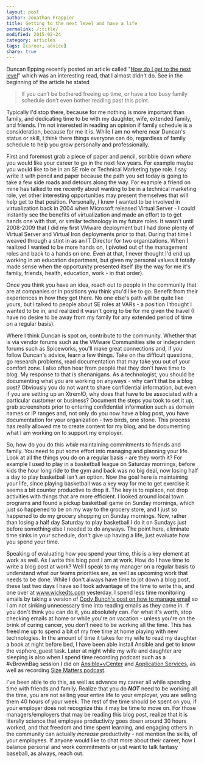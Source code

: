 ```yaml
---
layout: post
author: Jonathan Frappier
title: Getting to the next level and have a life
permalink: /:title/
modified: 2015-02-24
category: articles
tags: [career, advice]
share: true
---
```

Duncan Epping recently posted an article called "<a href="http://www.yellow-bricks.com/2015/02/24/how-do-i-get-to-the-next-level/" target="_blank">How do I get to the next level</a>" which was an interesting read, that I almost didn't do. See in the beginning of the article he stated
<blockquote>If you can’t be bothered freeing up time, or have a too busy family schedule don’t even bother reading past this point.</blockquote>
Typically I'd stop there, because for me nothing is more important than family, and dedicating time to be with my daughter, wife, extended family, and friends. I'm not interested in reading an opinion if family schedule is a consideration, because for me it is. While I am no where near Duncan's status or skill, I think there things everyone can do, regardless of family schedule to help you grow personally and professionally.

First and foremost grab a piece of paper and pencil, scribble down <em>where</em> you would like your career to go in the next few years. For example maybe you would like to be in an SE role or Technical Marketing type role. I say write it with pencil and paper because the path you set today is going to take a few side roads and detours along the way. For example a friend on mine has talked to me recently about wanting to be in a technical marketing role, yet other interesting opportunities may present themselves that will help get to that position. Personally, I knew I wanted to be involved in virtualization back in 2004 when Microsoft released Virtual Server - I could instantly see the benefits of virtualization and made an effort to to get hands one with that, or similar technology in my future roles. It wasn't until 2008-2009 that I did my first VMware deployment but I had done plenty of Virtual Server and Virtual Iron deployments prior to that. During that time I weaved through a stint in as an IT Director for two organizations. When I realized I wanted to be more hands on, I pivoted out of the management roles and back to a hands on one. Even at that, I never thought I'd end up working in an education department, but given my personal values it totally made sense when the opportunity presented itself (by the way for me it's family, friends, health, education, work - in that order).

Once you think you have an idea, reach out to people in the community that are at companies or in positions you think you'd like to go. Benefit from their experiences in how they got there. No one else's path will be quite like yours, but I talked to people about SE roles at VARs - a position I thought I wanted to be in, and realized it wasn't going to be for me given the travel (I have no desire to be away from my family for any extended period of time on a regular basis).

Where I think Duncan is spot on, contribute to the community. Whether that is via vendor forums such as the VMware Communities site or independent forums such as Spiceworks, you'll make great connections and, if you follow Duncan's advice, learn a few things. Take on the difficult questions, go research problems, read documentation that may take you out of your comfort zone. I also often hear from people that they don't have time to blog. My response to that is shenanigans. As a technologist, you should be documenting what you are working on anyways - why can't that be a blog post? Obviously you do not want to share confidential information, but even if you are setting up an XtremIO, why does that have to be associated with a particular customer or business? Document the steps you took to set it up, grab screenshots prior to entering confidential information such as domain names or IP ranges and, not only do you now have a blog post, you have documentation for your organization - two birds, one stone. This process has really allowed me to create content for my blog, and be documenting what I am working on to support my employer.

So, how do you do this <em>while</em><strong> </strong>maintaining commitments to friends and family. You need to put some effort into managing and planning your life. Look at all the things you do on a regular basis - are they worth it? For example I used to play in a basketball league on Saturday mornings, before kids the hour long ride to the gym and back was no big deal, now losing half a day to play basketball isn't an option. Now the goal here is maintaining your life, since playing basketball was a key way for me to get exercise it seems a bit counter productive to drop it. The key is to replace, not drop activities with things that are more efficient. I looked around local town programs and found a pickup basketball game on Sunday mornings, which just so happened to be on my way to the grocery store, and I just so happened to do my grocery shopping on Sunday mornings. Now, rather than losing a half day Saturday to play basketball I do it on Sundays just before something else I needed to do anyways. The point here, eliminate time sinks in your schedule, don't give up having a life, just evaluate how you spend your time.

Speaking of evaluating how you spend your time, this is a key element at work as well. As I write this blog post I am at work. How do I have time to write a blog post at work? Well I speak to my manager on a regular basis to understand what our teams priorities are, as well as upcoming work that needs to be done. While I don't always have time to jot down a blog post, these last two days I have so I took advantage of the time to write this, and one over at <a href="http://www.wickedts.com/blog/" target="_blank">www.wickedts.com</a> yesterday. I spend less time monitoring emails by taking a version of <a href="http://blog.codybunch.com/2014/12/30/Unbreak-Email-3-folders-2-times-a-day-1-rule/" target="_blank">Cody Bunch's post on how to manage email</a> so I am not sinking unnecessary time into reading emails as they come in. If you don't think you can do it, you absolutely can. For what it's worth, stop checking emails at home or while you're on vacation - unless you're on the brink of curing cancer, you don't need to be working all the time. This has freed me up to spend a bit of my free time at home playing with new technologies. In the amount of time it takes for my wife to read my daughter a book at night before bed, I have been able install Ansible and get to know the vsphere_guest task. Later at night while my wife and daughter are sleeping is also when I spend time recording podcast such as a #vBrownBag session I did on <a href="http://professionalvmware.com/2015/02/vbrownbag-devops-follow-up-provision-vms-in-vcenter-using-ansible-w-jonathan-frappier-jfrappier/" target="_blank">Ansible+vCenter</a> and <a href="http://professionalvmware.com/2015/02/vbrownbag-devops-follow-up-provision-vms-in-vcenter-using-ansible-w-jonathan-frappier-jfrappier/" target="_blank">Application Services</a>, as well as recording <a href="http://sizematterstech.com/" target="_blank">Size Matters podcast</a>.

I've been able to do this, as well as advance my career all while spending time with friends and family. Realize that you do <em><strong>NOT</strong></em> need to be working all the time, you are not selling your entire life to your employer, you are selling them 40 hours of your week. The rest of the time should be spent on you, if your employer does not recognize this it may be time to move on. For those managers/employers that may be reading this blog post, realize that it is literally science that employee productivity goes down around 30 hours worked, and that freedom and time spent learning, and engaging others in the community can actually <em>increase</em> productivity - not mention the skills, of your employees. If anyone would like to chat more about their career, how I balance personal and work commitments or just want to talk fantasy baseball, as always, reach out.